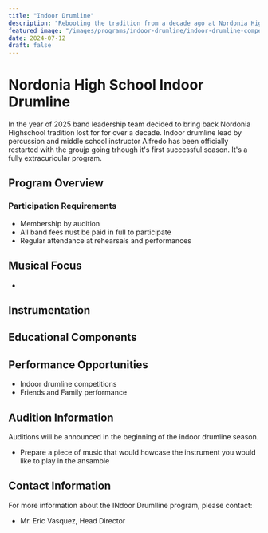 ```yaml
---
title: "Indoor Drumline"
description: "Rebooting the tradition from a decade ago at Nordonia High School"
featured_image: "/images/programs/indoor-drumline/indoor-drumline-competition-2025.jpg"
date: 2024-07-12
draft: false
---
```


# Nordonia High School Indoor Drumline

In the year of 2025 band leadership team decided to bring back Nordonia Highschool tradition lost for for over a decade. Indoor drumline lead by percussion and middle school instructor Alfredo has been officially restarted with the groujp going trhough it's first successful season. It's a fully extracuricular program.

## Program Overview

### Participation Requirements
- Membership by audition
- All band fees nust be paid in full to participate
- Regular attendance at rehearsals and performances

## Musical Focus
- 

## Instrumentation

## Educational Components

## Performance Opportunities
- Indoor drumline competitions
- Friends and Family performance

## Audition Information
Auditions will be announced in the beginning of the indoor drumline season.
- Prepare a piece of music that would howcase the instrument you would like to play in the ansamble

## Contact Information 
For more information about the INdoor Drumlline program, please contact:
- Mr. Eric Vasquez, Head Director